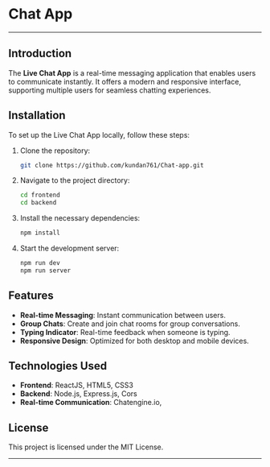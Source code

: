 # Chat App
---

## Introduction

The **Live Chat App** is a real-time messaging application that enables users to communicate instantly. It offers a modern and responsive interface, supporting multiple users for seamless chatting experiences.

## Installation

To set up the Live Chat App locally, follow these steps:

1. Clone the repository:
    ```bash
    git clone https://github.com/kundan761/Chat-app.git
    ```
2. Navigate to the project directory:
    ```bash
    cd frontend
    cd backend
    ```
3. Install the necessary dependencies:
    ```bash
    npm install
    ```
4. Start the development server:
    ```bash
    npm run dev
    npm run server
    ```

## Features

- **Real-time Messaging**: Instant communication between users.
- **Group Chats**: Create and join chat rooms for group conversations.
- **Typing Indicator**: Real-time feedback when someone is typing.
- **Responsive Design**: Optimized for both desktop and mobile devices.

## Technologies Used

- **Frontend**: ReactJS, HTML5, CSS3
- **Backend**: Node.js, Express.js, Cors
- **Real-time Communication**: Chatengine.io, 

## License

This project is licensed under the MIT License.

---
